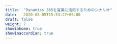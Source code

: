 ```yaml
---
title:  "Dynamics 365を営業に活用するためのシナリオ"
date:   2020-08-05T15:53:27+06:00
draft: false
weight: 7
showinhome: true
showinaccordian: true
---
```


